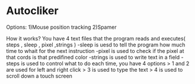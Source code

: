 # Autocliker

Options:
1)Mouse position tracking 
2)Spamer

How it works?
You have 4 text files that the program reads and executes( steps , sleep , pixel ,strings )
	-sleep is uesd to tell the program how much time to whait for the next instruction 
	-pixel is used to check if the pixel at that cords is that predifined color
	-strings is used to write text in a field 
	- steps is used to control what to do each time, you have 4 options
		> 1 and 2 are used for left and right click 
		> 3 is used to type the text 
		> 4 is used to scroll down a touch screen